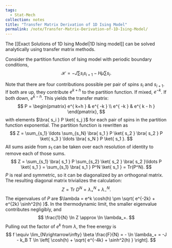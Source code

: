 ```yaml
---
tags:
  - Stat-Mech
collection: notes
title: "Transfer Matrix Derivation of 1D Ising Model"
permalink: /note/Transfer-Matrix-Derivation-of-1D-Ising-Model/
---
```

The [[Exact Solutions of 1D Ising Model|1D Ising model]] can be solved analytically using transfer matrix methods.

Consider the partition function of Ising model with periodic boundary conditions,
$$
\mathcal{H} = -J \sum s_i s_{i+1} - H \mu \sum s_i.
$$

Note that there are four contributions possible per pair of spins $s_i$ and $s_{i+1}$. If both are up, they contribute $e^{ k+h }$ to the partition function. If mixed, $e^{ -k }$. If both down, $e^{ k-h }$. This yields the transfer matrix:
$$
P = \begin{pmatrix} 
e^{ k+h } & e^{ -k } \\
e^{ -k } & e^{ k - h }
\end{pmatrix},
$$
with elements $\bra{ s_i } P \ket{ s_j }$ for each pair of spins in the partition function exponential.
The partition function is rewritten as
$$
Z = \sum_{s_1} \ldots \sum_{s_N} \bra{ s_1 } P \ket{ s_2 } \bra{ s_2 } P \ket{ s_3 } \ldots \bra{ s_N } P \ket{ s_1 }.
$$
All sums aside from $s_1$ can be taken over each resolution of identity to remove each of those sums. 
$$
Z = \sum_{s_1} \bra{ s_1 } P \sum_{s_2} \ket{ s_2 } \bra{ s_2 }\ldots P \ket{ s_1 } = \sum_{s_1} \bra{ s_1 } P^N \ket{ s_1 } = Tr(P^N).
$$
$P$ is real and symmetric, so it can be diagonalized by an orthogonal matrix. The resulting diagonal matrix trivializes the calculation:
$$
Z = \textrm{Tr } D^N = \lambda_+^N + \lambda_-^N.
$$
The eigenvalues of $P$ are $\lambda = e^k \cosh(h) \pm \sqrt{ e^{-2k} + e^{2k} \sinh^2(h) }$.
In the thermodynamic limit, the smaller eigenvalue contributes negligibly, and 
$$
\frac{1}{N} \ln Z \approx \ln \lambda_+.
$$
Pulling out the factor of $e^k$ from $\lambda$, the free energy is
$$
f \equiv \lim_{N\rightarrow\infty} \beta \frac{F}{N} = - \ln \lambda_+ = -J - k_B T \ln \left[  \cosh(h) + \sqrt{ e^{-4k} + \sinh^2(h) } \right].
$$